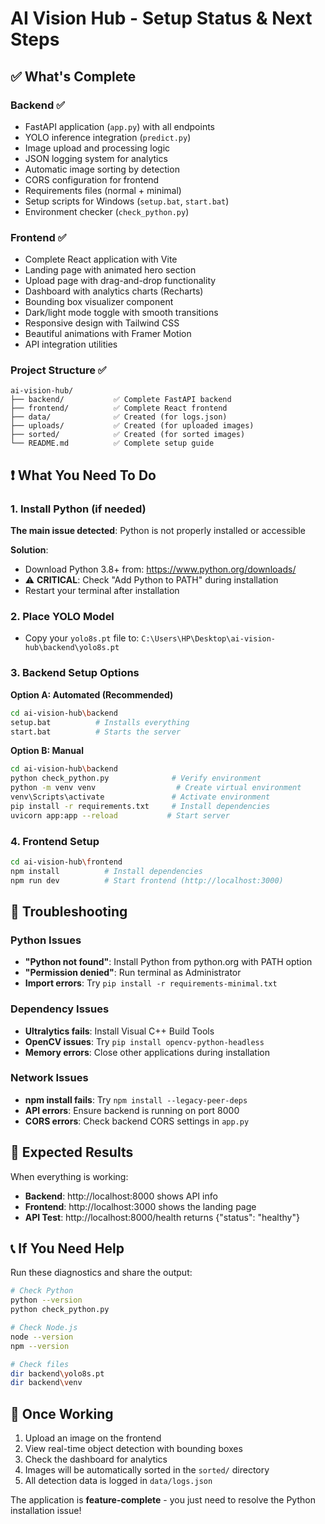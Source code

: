 # AI Vision Hub - Setup Status & Next Steps

## ✅ What's Complete

### Backend ✅
- FastAPI application (`app.py`) with all endpoints
- YOLO inference integration (`predict.py`) 
- Image upload and processing logic
- JSON logging system for analytics
- Automatic image sorting by detection
- CORS configuration for frontend
- Requirements files (normal + minimal)
- Setup scripts for Windows (`setup.bat`, `start.bat`)
- Environment checker (`check_python.py`)

### Frontend ✅  
- Complete React application with Vite
- Landing page with animated hero section
- Upload page with drag-and-drop functionality
- Dashboard with analytics charts (Recharts)
- Bounding box visualizer component
- Dark/light mode toggle with smooth transitions
- Responsive design with Tailwind CSS
- Beautiful animations with Framer Motion
- API integration utilities

### Project Structure ✅
```
ai-vision-hub/
├── backend/           ✅ Complete FastAPI backend
├── frontend/          ✅ Complete React frontend  
├── data/              ✅ Created (for logs.json)
├── uploads/           ✅ Created (for uploaded images)
├── sorted/            ✅ Created (for sorted images)
└── README.md          ✅ Complete setup guide
```

## ❗ What You Need To Do

### 1. Install Python (if needed)
**The main issue detected**: Python is not properly installed or accessible

**Solution**:
- Download Python 3.8+ from: https://www.python.org/downloads/
- ⚠️ **CRITICAL**: Check "Add Python to PATH" during installation
- Restart your terminal after installation

### 2. Place YOLO Model
- Copy your `yolo8s.pt` file to: `C:\Users\HP\Desktop\ai-vision-hub\backend\yolo8s.pt`

### 3. Backend Setup Options

**Option A: Automated (Recommended)**
```bash
cd ai-vision-hub\backend
setup.bat          # Installs everything
start.bat          # Starts the server
```

**Option B: Manual**
```bash
cd ai-vision-hub\backend
python check_python.py              # Verify environment
python -m venv venv                  # Create virtual environment  
venv\Scripts\activate               # Activate environment
pip install -r requirements.txt     # Install dependencies
uvicorn app:app --reload           # Start server
```

### 4. Frontend Setup
```bash
cd ai-vision-hub\frontend
npm install          # Install dependencies
npm run dev          # Start frontend (http://localhost:3000)
```

## 🔧 Troubleshooting

### Python Issues
- **"Python not found"**: Install Python from python.org with PATH option
- **"Permission denied"**: Run terminal as Administrator
- **Import errors**: Try `pip install -r requirements-minimal.txt`

### Dependency Issues
- **Ultralytics fails**: Install Visual C++ Build Tools
- **OpenCV issues**: Try `pip install opencv-python-headless`
- **Memory errors**: Close other applications during installation

### Network Issues
- **npm install fails**: Try `npm install --legacy-peer-deps`
- **API errors**: Ensure backend is running on port 8000
- **CORS errors**: Check backend CORS settings in `app.py`

## 🎯 Expected Results

When everything is working:
- **Backend**: http://localhost:8000 shows API info
- **Frontend**: http://localhost:3000 shows the landing page
- **API Test**: http://localhost:8000/health returns {"status": "healthy"}

## 📞 If You Need Help

Run these diagnostics and share the output:
```bash
# Check Python
python --version
python check_python.py

# Check Node.js  
node --version
npm --version

# Check files
dir backend\yolo8s.pt
dir backend\venv
```

## 🚀 Once Working

1. Upload an image on the frontend
2. View real-time object detection with bounding boxes
3. Check the dashboard for analytics
4. Images will be automatically sorted in the `sorted/` directory
5. All detection data is logged in `data/logs.json`

The application is **feature-complete** - you just need to resolve the Python installation issue!